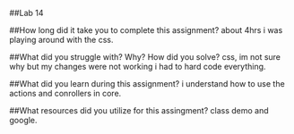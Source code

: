 ##Lab 14

##How long did it take you to complete this assignment?
about 4hrs i was playing around with the css.

##What did you struggle with? Why? How did you solve?
css, im not sure why but my changes were not working i had to hard code everything. 

##What did you learn during this assignment?
i understand how to use the actions and conrollers in core. 

##What resources did you utilize for this assingment?
class demo and google. 
